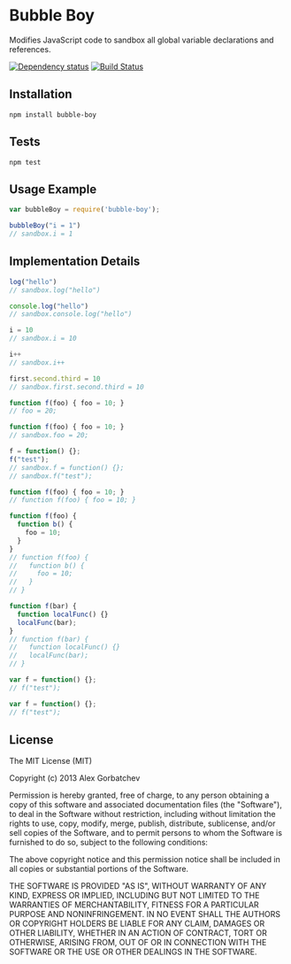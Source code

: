 # Bubble Boy

Modifies JavaScript code to sandbox all global variable declarations and references.

[![Dependency status](https://david-dm.org/alexgorbatchev/bubble-boy.png)](https://david-dm.org/alexgorbatchev/bubble-boy) [![Build Status](https://travis-ci.org/alexgorbatchev/bubble-boy.png)](https://travis-ci.org/alexgorbatchev/bubble-boy)

## Installation

    npm install bubble-boy

## Tests

    npm test

## Usage Example

```javascript
var bubbleBoy = require('bubble-boy');

bubbleBoy("i = 1")
// sandbox.i = 1
```

## Implementation Details

```javascript
log("hello")
// sandbox.log("hello")

console.log("hello")
// sandbox.console.log("hello")

i = 10
// sandbox.i = 10

i++
// sandbox.i++

first.second.third = 10
// sandbox.first.second.third = 10

function f(foo) { foo = 10; }
// foo = 20;

function f(foo) { foo = 10; }
// sandbox.foo = 20;

f = function() {};
f("test");
// sandbox.f = function() {};
// sandbox.f("test");

function f(foo) { foo = 10; }
// function f(foo) { foo = 10; }

function f(foo) {
  function b() {
    foo = 10;
  }
}
// function f(foo) {
//   function b() {
//     foo = 10;
//   }
// }

function f(bar) {
  function localFunc() {}
  localFunc(bar);
}
// function f(bar) {
//   function localFunc() {}
//   localFunc(bar);
// }

var f = function() {};
// f("test");

var f = function() {};
// f("test");
```

## License

The MIT License (MIT)

Copyright (c) 2013 Alex Gorbatchev

Permission is hereby granted, free of charge, to any person obtaining a copy
of this software and associated documentation files (the "Software"), to deal
in the Software without restriction, including without limitation the rights
to use, copy, modify, merge, publish, distribute, sublicense, and/or sell
copies of the Software, and to permit persons to whom the Software is
furnished to do so, subject to the following conditions:

The above copyright notice and this permission notice shall be included in
all copies or substantial portions of the Software.

THE SOFTWARE IS PROVIDED "AS IS", WITHOUT WARRANTY OF ANY KIND, EXPRESS OR
IMPLIED, INCLUDING BUT NOT LIMITED TO THE WARRANTIES OF MERCHANTABILITY,
FITNESS FOR A PARTICULAR PURPOSE AND NONINFRINGEMENT. IN NO EVENT SHALL THE
AUTHORS OR COPYRIGHT HOLDERS BE LIABLE FOR ANY CLAIM, DAMAGES OR OTHER
LIABILITY, WHETHER IN AN ACTION OF CONTRACT, TORT OR OTHERWISE, ARISING FROM,
OUT OF OR IN CONNECTION WITH THE SOFTWARE OR THE USE OR OTHER DEALINGS IN
THE SOFTWARE.

